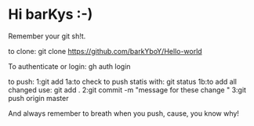 # Hi barKys :-)
Remember your git sh!t.

to clone:
git clone https://github.com/barkYboY/Hello-world

To authenticate or login:
gh auth login

to push:
  1:git add <files>
     1a:to check <files> to push statis with: git status
     1b:to add all changed use: git add .
  2:git commit -m "message for these <files> change "
  3:git push origin master
  
And always remember to breath when you push, cause, you know why!
